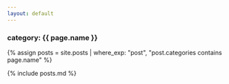 ```yaml
---
layout: default
---
```

<h3>category: {{ page.name }}</h3>

{% assign posts = site.posts | where_exp: "post", "post.categories contains page.name" %}

{% include posts.md %}